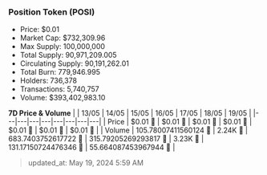 
  ### Position Token (POSI)
  - Price: $0.01
  - Market Cap: $732,309.96
  - Max Supply: 100,000,000
  - Total Supply: 90,971,209.005
  - Circulating Supply: 90,191,262.01
  - Total Burn: 779,946.995
  - Holders: 736,378
  - Transactions: 5,740,757
  - Volume: $393,402,983.10

  **7D Price & Volume**
  | | 13&#x2F;05 | 14&#x2F;05 | 15&#x2F;05 | 16&#x2F;05 | 17&#x2F;05 | 18&#x2F;05 | 19&#x2F;05 |
  |---|---|---|---|---|---|---|---|
  | Price | $0.01 🚀 | $0.01 🔻 | $0.01 🚀 | $0.01 🔻 | $0.01 🔻 | $0.01 🚀 | $0.01 🚀 |
  | Volume | 105.78007411560124 🔻 | 2.24K 🚀 | 683.7403752617722 🔻 | 315.79205269293817 🔻 | 3.23K 🚀 | 131.17150724476346 🔻 | 55.664087453967944 🔻 |

  > updated_at: May 19, 2024 5:59 AM
